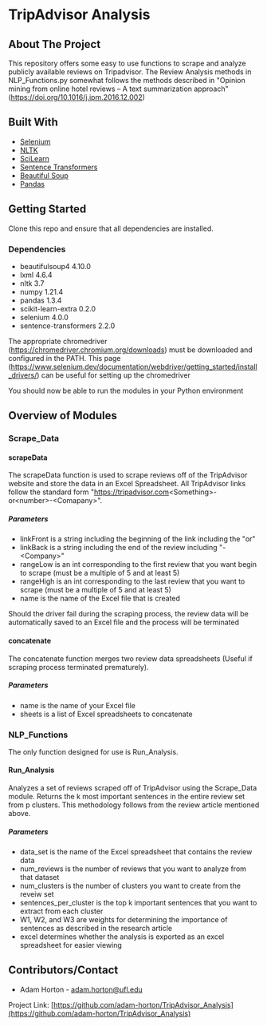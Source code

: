 # TripAdvisor Analysis

## About The Project

This repository offers some easy to use functions to scrape and analyze publicly available reviews on Tripadvisor.
The Review Analysis methods in NLP_Functions.py somewhat follows the methods described in "Opinion mining from online hotel reviews – A text summarization approach" (https://doi.org/10.1016/j.ipm.2016.12.002)


## Built With

* [Selenium](https://selenium-python.readthedocs.io/)
* [NLTK](https://www.nltk.org/)
* [SciLearn](https://scikit-learn.org/stable/)
* [Sentence Transformers](https://www.sbert.net/)
* [Beautiful Soup](https://www.crummy.com/software/BeautifulSoup/bs4/doc/)
* [Pandas](https://pandas.pydata.org/)

## Getting Started

Clone this repo and ensure that all dependencies are installed.

### Dependencies
* beautifulsoup4 4.10.0
* lxml 4.6.4
* nltk 3.7
* numpy 1.21.4
* pandas 1.3.4
* scikit-learn-extra 0.2.0
* selenium 4.0.0
* sentence-transformers 2.2.0

The appropriate chromedriver (https://chromedriver.chromium.org/downloads) must be downloaded and configured in the PATH.
This page (https://www.selenium.dev/documentation/webdriver/getting_started/install_drivers/) can be useful for setting up the chromedriver

You should now be able to run the modules in your Python environment

## Overview of Modules

### Scrape_Data

#### scrapeData
The scrapeData function is used to scrape reviews off of the TripAdvisor website and store the data in an Excel Spreadsheet. All TripAdvisor links follow the standard form "https://tripadvisor.com<Something\>-or\<number\>-\<Comapany\>". 

##### Parameters
* linkFront is a string including the beginning of the link including the "or"
* linkBack is a string including the end of the review including "-\<Company\>"
* rangeLow is an int corresponding to the first review that you want begin to scrape (must be a multiple of 5 and at least 5)
* rangeHigh is an int corresponding to the last review that you want to scrape (must be a multiple of 5 and at least 5)
* name is the name of the Excel file that is created

Should the driver fail during the scraping process, the review data will be automatically saved to an Excel file and the process will be terminated

#### concatenate
The concatenate function merges two review data spreadsheets (Useful if scraping process terminated prematurely).

##### Parameters
* name is the name of your Excel file
* sheets is a list of Excel spreadsheets to concatenate

### NLP_Functions
The only function designed for use is Run_Analysis.

#### Run_Analysis
Analyzes a set of reviews scraped off of TripAdvisor using the Scrape_Data module. Returns the k most important sentences in the entire review set from p clusters. This methodology follows from the review article mentioned above.

##### Parameters
* data_set is the name of the Excel spreadsheet that contains the review data
* num_reviews is the number of reviews that you want to analyze from that dataset
* num_clusters is the number of clusters you want to create from the reveiw set
* sentences_per_cluster is the top k important sentences that you want to extract from each cluster
* W1, W2, and W3 are weights for determining the importance of sentences as described in the research article
* excel determines whether the analysis is exported as an excel spreadsheet for easier viewing



## Contributors/Contact
* Adam Horton - adam.horton@ufl.edu

Project Link: [https://github.com/adam-horton/TripAdvisor_Analysis](https://github.com/adam-horton/TripAdvisor_Analysis)